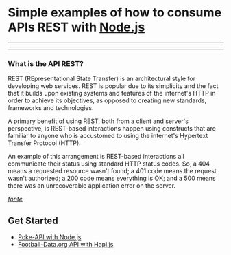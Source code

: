 # Simple examples of how to consume APIs REST with [Node.js](https://nodejs.org/en/)

---
---

### What is the API REST?
  REST (REpresentational State Transfer) is an architectural style for developing web services. REST is popular due to its simplicity and the fact that it builds upon existing systems and features of the internet's HTTP in order to achieve its objectives, as opposed to creating new standards, frameworks and technologies.


A primary benefit of using REST, both from a client and server's perspective, is REST-based interactions happen using constructs that are familiar to anyone who is accustomed to using the internet's Hypertext Transfer Protocol (HTTP).

An example of this arrangement is REST-based interactions all communicate their status using standard HTTP status codes. So, a 404 means a requested resource wasn't found; a 401 code means the request wasn't authorized; a 200 code means everything is OK; and a 500 means there was an unrecoverable application error on the server.


[*fonte*](https://goo.gl/YeqNGp)


## Get Started


- [Poke-API with Node.js](https://goo.gl/uzErMv)
- [Football-Data.org API with Hapi.js](https://goo.gl/Mb7iAK)
